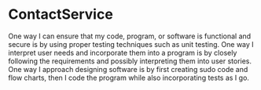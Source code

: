 # ContactService

One way I can ensure that my code, program, or software is functional and secure is by using proper testing techniques such as unit testing.
One way I interpret user needs and incorporate them into a program is by closely following the requirements and possibly interpreting them into user stories. 
One way I approach designing software is by first creating sudo code and flow charts, then I code the program while also incorporating tests as I go.  
